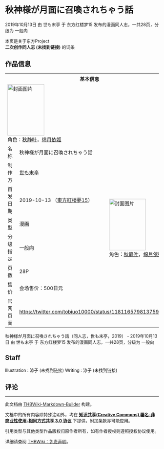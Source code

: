# 秋神様が月面に召喚されちゃう話

<!-- source html: G:\repos\THBWiki-Markdown-Builder\THBWikiMarkdown\Temp\main\d\d1\ns0%3A%E7%A7%8B%E7%A5%9E%E6%A7%98%E3%81%8C%E6%9C%88%E9%9D%A2%E3%81%AB%E5%8F%AC%E5%96%9A%E3%81%95%E3%82%8C%E3%81%A1%E3%82%83%E3%81%86%E8%A9%B1.html -->

2019年10月13日 由 世も末亭 于 东方红楼梦15 发布的漫画同人志，一共28页，分级为 一般向

本页是关于东方Project  
 **二次创作同人志 (未找到链接)** 的词条
## 作品信息

<table><tbody><tr><th colspan="3">基本信息</th></tr><tr><td class="cover-artwork-mobile" colspan="2"><a href="./文件-秋神様が月面に召喚されちゃう話封面.jpg.md" class="image" title="封面图片"><img alt="封面图片" src="https://upload.thwiki.cc/thumb/c/c7/%E7%A7%8B%E7%A5%9E%E6%A7%98%E3%81%8C%E6%9C%88%E9%9D%A2%E3%81%AB%E5%8F%AC%E5%96%9A%E3%81%95%E3%82%8C%E3%81%A1%E3%82%83%E3%81%86%E8%A9%B1%E5%B0%81%E9%9D%A2.jpg/120px-%E7%A7%8B%E7%A5%9E%E6%A7%98%E3%81%8C%E6%9C%88%E9%9D%A2%E3%81%AB%E5%8F%AC%E5%96%9A%E3%81%95%E3%82%8C%E3%81%A1%E3%82%83%E3%81%86%E8%A9%B1%E5%B0%81%E9%9D%A2.jpg" decoding="async" loading="lazy" width="120" height="168" srcset="https://upload.thwiki.cc/thumb/c/c7/%E7%A7%8B%E7%A5%9E%E6%A7%98%E3%81%8C%E6%9C%88%E9%9D%A2%E3%81%AB%E5%8F%AC%E5%96%9A%E3%81%95%E3%82%8C%E3%81%A1%E3%82%83%E3%81%86%E8%A9%B1%E5%B0%81%E9%9D%A2.jpg/180px-%E7%A7%8B%E7%A5%9E%E6%A7%98%E3%81%8C%E6%9C%88%E9%9D%A2%E3%81%AB%E5%8F%AC%E5%96%9A%E3%81%95%E3%82%8C%E3%81%A1%E3%82%83%E3%81%86%E8%A9%B1%E5%B0%81%E9%9D%A2.jpg 1.5x, https://upload.thwiki.cc/thumb/c/c7/%E7%A7%8B%E7%A5%9E%E6%A7%98%E3%81%8C%E6%9C%88%E9%9D%A2%E3%81%AB%E5%8F%AC%E5%96%9A%E3%81%95%E3%82%8C%E3%81%A1%E3%82%83%E3%81%86%E8%A9%B1%E5%B0%81%E9%9D%A2.jpg/240px-%E7%A7%8B%E7%A5%9E%E6%A7%98%E3%81%8C%E6%9C%88%E9%9D%A2%E3%81%AB%E5%8F%AC%E5%96%9A%E3%81%95%E3%82%8C%E3%81%A1%E3%82%83%E3%81%86%E8%A9%B1%E5%B0%81%E9%9D%A2.jpg 2x" data-file-width="858" data-file-height="1200"></a><div class="cover-char">角色：<a href="./秋静叶.md" title="秋静叶">秋静叶</a>，<a href="./绵月依姬.md" title="绵月依姬">绵月依姬</a></div></td>
</tr><tr><td class="label">名称</td><td colspan="2"> 秋神様が月面に召喚されちゃう話 </td></tr><tr><td class="label">制作方</td><td><a href="./世も末亭.md" title="世も末亭">世も末亭</a></td><td class="cover-artwork" rowspan="6" style="min-width:168px;"><a href="./文件-秋神様が月面に召喚されちゃう話封面.jpg.md" class="image" title="封面图片"><img alt="封面图片" src="https://upload.thwiki.cc/thumb/c/c7/%E7%A7%8B%E7%A5%9E%E6%A7%98%E3%81%8C%E6%9C%88%E9%9D%A2%E3%81%AB%E5%8F%AC%E5%96%9A%E3%81%95%E3%82%8C%E3%81%A1%E3%82%83%E3%81%86%E8%A9%B1%E5%B0%81%E9%9D%A2.jpg/120px-%E7%A7%8B%E7%A5%9E%E6%A7%98%E3%81%8C%E6%9C%88%E9%9D%A2%E3%81%AB%E5%8F%AC%E5%96%9A%E3%81%95%E3%82%8C%E3%81%A1%E3%82%83%E3%81%86%E8%A9%B1%E5%B0%81%E9%9D%A2.jpg" decoding="async" loading="lazy" width="120" height="168" srcset="https://upload.thwiki.cc/thumb/c/c7/%E7%A7%8B%E7%A5%9E%E6%A7%98%E3%81%8C%E6%9C%88%E9%9D%A2%E3%81%AB%E5%8F%AC%E5%96%9A%E3%81%95%E3%82%8C%E3%81%A1%E3%82%83%E3%81%86%E8%A9%B1%E5%B0%81%E9%9D%A2.jpg/180px-%E7%A7%8B%E7%A5%9E%E6%A7%98%E3%81%8C%E6%9C%88%E9%9D%A2%E3%81%AB%E5%8F%AC%E5%96%9A%E3%81%95%E3%82%8C%E3%81%A1%E3%82%83%E3%81%86%E8%A9%B1%E5%B0%81%E9%9D%A2.jpg 1.5x, https://upload.thwiki.cc/thumb/c/c7/%E7%A7%8B%E7%A5%9E%E6%A7%98%E3%81%8C%E6%9C%88%E9%9D%A2%E3%81%AB%E5%8F%AC%E5%96%9A%E3%81%95%E3%82%8C%E3%81%A1%E3%82%83%E3%81%86%E8%A9%B1%E5%B0%81%E9%9D%A2.jpg/240px-%E7%A7%8B%E7%A5%9E%E6%A7%98%E3%81%8C%E6%9C%88%E9%9D%A2%E3%81%AB%E5%8F%AC%E5%96%9A%E3%81%95%E3%82%8C%E3%81%A1%E3%82%83%E3%81%86%E8%A9%B1%E5%B0%81%E9%9D%A2.jpg 2x" data-file-width="858" data-file-height="1200"></a><div class="cover-char">角色：<a href="./秋静叶.md" title="秋静叶">秋静叶</a>，<a href="./绵月依姬.md" title="绵月依姬">绵月依姬</a></div></td>
</tr><tr><td class="label">首发日期</td><td>2019-10-13&#160;（<a href="/展会作品列表?e=%E4%B8%9C%E6%96%B9%E7%BA%A2%E6%A5%BC%E6%A2%A6%2315">東方紅楼夢15</a>）</td></tr><tr><td class="label">类型</td><td>漫画</td></tr><tr><td class="label">分级指定</td><td>一般向</td></tr><tr><td class="label">页数</td><td>28P</td></tr><tr><td class="label">售价</td><td>会场售价：500日元</td></tr>
<tr><td class="label">官网页面</td><td colspan="2"><a rel="nofollow" class="external free" href="https://twitter.com/tobiuo10000/status/1181165798137593856">https://twitter.com/tobiuo10000/status/1181165798137593856</a></td></tr></tbody></table>

秋神様が月面に召喚されちゃう話（同人志，世も末亭，2019） - 2019年10月13日 由 世も末亭 于 东方红楼梦15 发布的漫画同人志，一共28页，分级为 一般向
## Staff
Illustration
: 涼子 (未找到链接)
Writing
: 涼子 (未找到链接)

## 评论




---

此文档由 [THBWiki-Markdown-Builder](https://github.com/Delsin-Yu/THBWiki-Markdown-Builder) 构建。

文档中的所有内容除特殊注明外，均在 [**知识共享(Creative Commons) 署名-非商业性使用-相同方式共享 3.0 协议**](https://creativecommons.org/licenses/by-sa/3.0/deed.zh-hans) 下提供，附加条款亦可能应用。

引用类型与其他类型作品版权归原作者所有，如有作者授权则遵照授权协议使用。

详细请查阅 [THBWiki：免责声明](https://thbwiki.cc/THBWiki:%E5%85%8D%E8%B4%A3%E5%A3%B0%E6%98%8E)。

